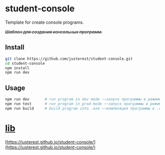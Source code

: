 # student-console

Template for create console programs.

_~~Шаблон для создания консольных программ.~~_

## Install

```bash
git clone https://github.com/justerest/student-console.git
cd student-console
npm install
npm run dev
```

## Usage

```bash
npm run dev       # run program in dev mode ~~запуск программы в режиме разработки~~
npm run test      # run program in prod mode ~~запуск программы в режиме реального пользования~~
npm run build     # build program into .exe ~~компиляция программы в .exe файл~~
```

# [lib](https://justerest.github.io/student-console/)

[https://justerest.github.io/student-console/](https://justerest.github.io/student-console/)
